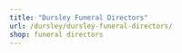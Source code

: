 ```yaml
---
title: "Dursley Funeral Directors"
url: /dursley/dursley-funeral-directors/
shop: funeral directors
---
```

